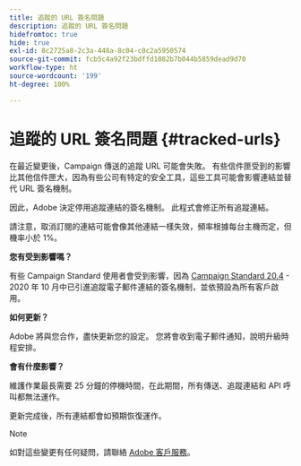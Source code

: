 ```yaml
---
title: 追蹤的 URL 簽名問題
description: 追蹤的 URL 簽名問題
hidefromtoc: true
hide: true
exl-id: 8c2725a8-2c3a-448a-8c04-c0c2a5950574
source-git-commit: fcb5c4a92f23bdffd1082b7b044b5859dead9d70
workflow-type: ht
source-wordcount: '199'
ht-degree: 100%

---
```


# 追蹤的 URL 簽名問題 {#tracked-urls}

在最近變更後，Campaign 傳送的追蹤 URL 可能會失敗。 有些信件匣受到的影響比其他信件匣大，因為有些公司有特定的安全工具，這些工具可能會影響連結並替代 URL 簽名機制。

因此，Adobe 決定停用追蹤連結的簽名機制。 此程式會修正所有追蹤連結。

請注意，取消訂閱的連結可能會像其他連結一樣失效，頻率根據每台主機而定，但機率小於 1%。

**您有受到影響嗎？**

有些 Campaign Standard 使用者會受到影響，因為 [Campaign Standard 20.4](release-notes-2020.md#release-20-4---october-2020) - 2020 年 10 月中已引進追蹤電子郵件連結的簽名機制，並依預設為所有客戶啟用。

**如何更新？**

Adobe 將與您合作，盡快更新您的設定。 您將會收到電子郵件通知，說明升級時程安排。

**會有什麼影響？**

維護作業最長需要 25 分鐘的停機時間，在此期間，所有傳送、追蹤連結和 API 呼叫都無法運作。

更新完成後，所有連結都會如預期恢復運作。

>[!NOTE]
>
>如對這些變更有任何疑問，請聯絡 [Adobe 客戶服務](https://helpx.adobe.com/tw/enterprise/admin-guide.html/enterprise/using/support-for-experience-cloud.ug.html)。
